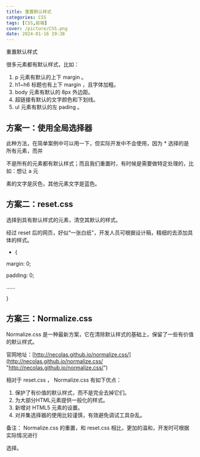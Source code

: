 ```yaml
---
title: 重置默认样式
categories: CSS
tags: [CSS,前端]
cover: /picture/CSS.png
date: 2024-01-16 19:38
---
```




重置默认样式

很多元素都有默认样式，比如：

1.  p 元素有默认的上下 margin 。
2.  h1\~h6 标题也有上下 margin ，且字体加粗。
3.  body 元素有默认的 8px 外边距。
4.  超链接有默认的文字颜色和下划线。
5.  ul 元素有默认的左 pading 。

## 方案一：使用全局选择器

此种方法，在简单案例中可以用一下，但实际开发中不会使用，因为 \* 选择的是所有元素，而并

不是所有的元素都有默认样式；而且我们重置时，有时候是需要做特定处理的，比如：想让 a 元

素的文字是灰色，其他元素文字是蓝色。

## 方案二：reset.css

选择到具有默认样式的元素，清空其默认的样式。

经过 reset 后的网页，好似“一张白纸”，开发人员可根据设计稿，精细的去添加具体的样式。

-   {

margin: 0;

padding: 0;

......

}

## 方案三：Normalize.css

Normalize.css 是一种最新方案，它在清除默认样式的基础上，保留了一些有价值的默认样式。

官网地址：[http://necolas.github.io/normalize.css/](http://necolas.github.io/normalize.css/ "http://necolas.github.io/normalize.css/")

相对于 reset.css ， Normalize.css 有如下优点：

1.  保护了有价值的默认样式，而不是完全去掉它们。
2.  为大部分HTML元素提供一般化的样式。
3.  新增对 HTML5 元素的设置。
4.  对并集选择器的使用比较谨慎，有效避免调试工具杂乱。

备注： Normalize.css 的重置，和 reset.css 相比，更加的温和，开发时可根据实际情况进行

选择。
